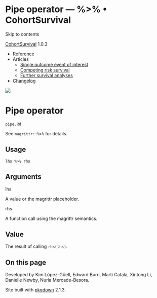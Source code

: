 # Pipe operator — %>% • CohortSurvival

Skip to contents

[CohortSurvival](../index.html) 1.0.3

  * [Reference](../reference/index.html)
  * Articles
    * [Single outcome event of interest](../articles/a01_Single_event_of_interest.html)
    * [Competing risk survival](../articles/a02_Competing_risk_survival.html)
    * [Further survival analyses](../articles/a03_Further_survival_analyses.html)
  * [Changelog](../news/index.html)




![](../logo.png)

# Pipe operator

`pipe.Rd`

See `magrittr::%>%` for details.

## Usage
    
    
    lhs %>% rhs

## Arguments

lhs
    

A value or the magrittr placeholder.

rhs
    

A function call using the magrittr semantics.

## Value

The result of calling `rhs(lhs)`.

## On this page

Developed by Kim López-Güell, Edward Burn, Marti Catala, Xintong Li, Danielle Newby, Nuria Mercade-Besora.

Site built with [pkgdown](https://pkgdown.r-lib.org/) 2.1.3.
